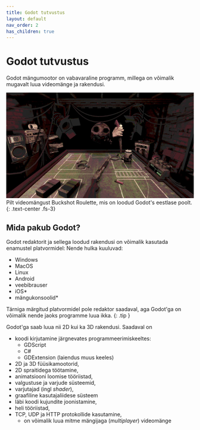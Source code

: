 ```yaml
---
title: Godot tutvustus
layout: default
nav_order: 2
has_children: true
---
```


# Godot tutvustus

Godot mängumootor on vabavaraline programm, millega on võimalik mugavalt luua videomänge ja rakendusi.

![Buckshot Roulette](./pildid/index/buckshot-roulette.jpg)
Pilt videomängust Buckshot Roulette, mis on loodud Godot's eestlase poolt.
{: .text-center .fs-3}

## Mida pakub Godot?

Godot redaktorit ja sellega loodud rakendusi on võimalik kasutada enamustel platvormidel:
Nende hulka kuuluvad:

-   Windows
-   MacOS
-   Linux
-   Android
-   veebibrauser
-   iOS*
-   mängukonsoolid*

Tärniga märgitud platvormidel pole redaktor saadaval, aga Godot'ga on võimalik nende jaoks programme luua ikka.
{: .tip }

Godot'ga saab luua nii 2D kui ka 3D rakendusi.
Saadaval on

-   koodi kirjutamine järgnevates programmeerimiskeeltes:
    -   GDScript
    -   C#
    -   GDExtension (laiendus muus keeles)
-   2D ja 3D füüsikamootorid,
-   2D spraitidega töötamine,
-   animatsiooni loomise tööriistad,
-   valgustuse ja varjude süsteemid,
-   varjutajad (ingl *shader*),
-   graafiline kasutajaliidese süsteem
-   läbi koodi kujundite joonistamine,
-   heli tööriistad,
-   TCP, UDP ja HTTP protokollide kasutamine,
    -   on võimalik luua mitme mängijaga (*multiplayer*) videomänge